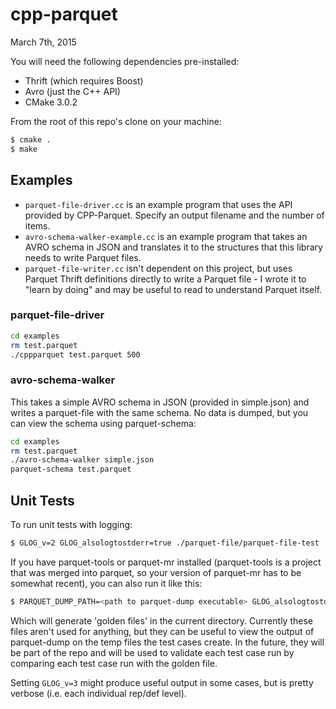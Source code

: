 # cpp-parquet

March 7th, 2015

You will need the following dependencies pre-installed:

* Thrift (which requires Boost)
* Avro (just the C++ API)
* CMake 3.0.2

From the root of this repo's clone on your machine:

```sh
$ cmake .
$ make
```

## Examples

  * ``parquet-file-driver.cc`` is an example program that uses the API provided by CPP-Parquet.  Specify an output filename and the number of items.
  * ``avro-schema-walker-example.cc`` is an example program that takes an AVRO schema in JSON and translates it to the structures that this library needs to write Parquet files.
  * ``parquet-file-writer.cc`` isn't dependent on this project, but uses Parquet Thrift definitions directly to write a Parquet file - I wrote it to "learn by doing" and may be useful to read to understand Parquet itself.


### parquet-file-driver

```sh
cd examples
rm test.parquet
./cppparquet test.parquet 500
```

### avro-schema-walker

This takes a simple AVRO schema in JSON (provided in simple.json) and writes a parquet-file with the same schema.  No data is dumped, but you can view the schema using parquet-schema:

```sh
cd examples
rm test.parquet
./avro-schema-walker simple.json
parquet-schema test.parquet
```

## Unit Tests

To run unit tests with logging:

```sh
$ GLOG_v=2 GLOG_alsologtostderr=true ./parquet-file/parquet-file-test
```

If you have parquet-tools or parquet-mr installed (parquet-tools is a project that was merged into parquet, so your version of parquet-mr has to be somewhat recent), you can also run it like this:

```sh
$ PARQUET_DUMP_PATH=<path to parquet-dump executable> GLOG_alsologtostderr=true ./parquet-file-test
```

Which will generate 'golden files' in the current directory. Currently
these files aren't used for anything, but they can be useful to view
the output of parquet-dump on the temp files the test cases create.
In the future, they will be part of the repo and will be used to
validate each test case run by comparing each test case run with the
golden file.

Setting ``GLOG_v=3`` might produce useful output in some cases, but is
pretty verbose (i.e. each individual rep/def level).
